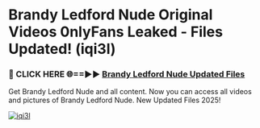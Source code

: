 # Brandy Ledford Nude Original Videos 0nlyFans Leaked - Files Updated! (iqi3l)

<h3>🔴 CLICK HERE 🌐==►► <a href="https://tinyurl.com/52m3yx9h" rel="nofollow">Brandy Ledford Nude Updated Files</a></h3>

Get Brandy Ledford Nude and all content. Now you can access all videos and pictures of Brandy Ledford Nude. New Updated Files 2025!

[![iqi3l](https://i.imgur.com/TnHtlc8.gif)](https://tinyurl.com/52m3yx9h)
